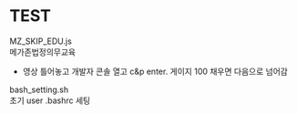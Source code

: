 # TEST

MZ_SKIP_EDU.js  
메가존법정의무교육
 - 영상 틀어놓고 개발자 콘솔 열고 c&p enter. 게이지 100 채우면 다음으로 넘어감

bash_setting.sh  
초기 user .bashrc 세팅
